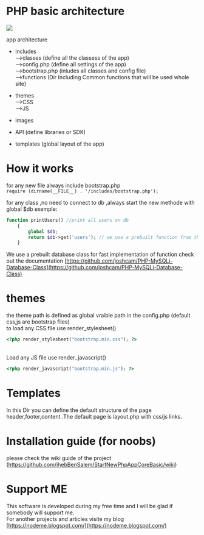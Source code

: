 # PHP basic architecture 
![](http://i.imgur.com/jN1EvBH.png)

app architecture 
* includes  <br />-->classes (define all the classess of the app) <br />
          -->config.php (define all settings of the app) <br />
          -->bootstrap.php (inludes all classes and config file) <br />
	  -->functions (Dir Including Common functions that will be used whole site) <br />

* themes <br />-->CSS<br />
       -->JS <br/>
* images
* API (define libraries or SDK)
* templates (global layout of the app)


# How it works

for any new file always include bootstrap.php<br />
`require (dirname(__FILE__) . '/includes/bootstrap.php');`

for any class ,no need to connect to db ,always start the new methode with global $db
exemple: <br />
``` php
function printUsers() //print all users on db
	{
		global $db;
		return $db->get('users'); // we use a prebuilt function from the MysqlDB class check out the documentation
	}
```
We use a prebuilt database class for fast implementation of function check out the documentation 
[https://github.com/joshcam/PHP-MySQLi-Database-Class](https://github.com/joshcam/PHP-MySQLi-Database-Class)
# themes 
the theme path is defined as global vraible path in the config.php (default css,js are bootstrap files)<br />
to load any CSS file use render_stylesheet()
``` php
<?php render_stylesheet("bootstrap.min.css"); ?> 

```


<br />Load any JS file use render_javascript() <br />

``` php
<?php render_javascript("bootstrap.min.js"); ?> 
```



# Templates
In this Dir you can define the default structure of the page 
header,footer,content .The default page is layout.php with css/js links.
# Installation guide (for noobs)
please check the wiki guide of the project (https://github.com/ihebBenSalem/StartNewPhpAppCoreBasic/wiki)
# Support ME
This software is developed during my free time and I will be glad if somebody will support me.<br />
For another projects and articles visite my blog [https://nodeme.blogspot.com/](https://nodeme.blogspot.com/)




       
